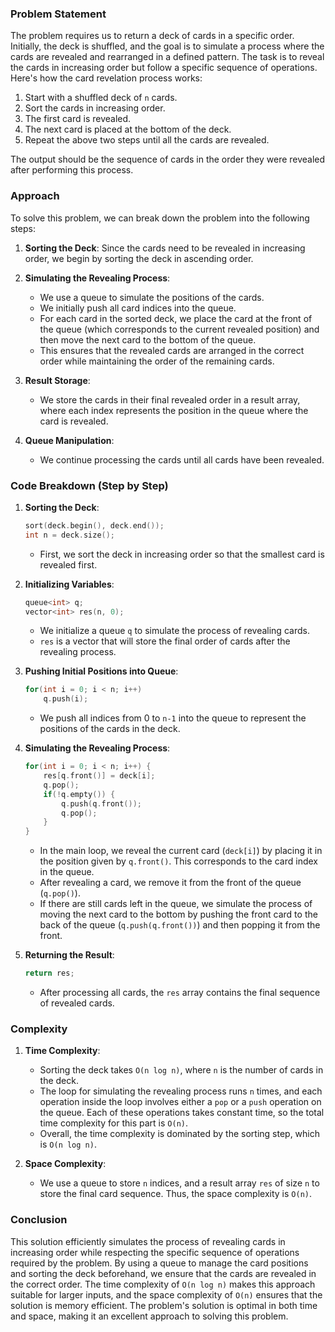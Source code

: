 ### Problem Statement

The problem requires us to return a deck of cards in a specific order. Initially, the deck is shuffled, and the goal is to simulate a process where the cards are revealed and rearranged in a defined pattern. The task is to reveal the cards in increasing order but follow a specific sequence of operations. Here's how the card revelation process works:

1. Start with a shuffled deck of `n` cards.
2. Sort the cards in increasing order.
3. The first card is revealed.
4. The next card is placed at the bottom of the deck.
5. Repeat the above two steps until all the cards are revealed.

The output should be the sequence of cards in the order they were revealed after performing this process.

### Approach

To solve this problem, we can break down the problem into the following steps:

1. **Sorting the Deck**: Since the cards need to be revealed in increasing order, we begin by sorting the deck in ascending order.
   
2. **Simulating the Revealing Process**:
   - We use a queue to simulate the positions of the cards.
   - We initially push all card indices into the queue.
   - For each card in the sorted deck, we place the card at the front of the queue (which corresponds to the current revealed position) and then move the next card to the bottom of the queue.
   - This ensures that the revealed cards are arranged in the correct order while maintaining the order of the remaining cards.

3. **Result Storage**:
   - We store the cards in their final revealed order in a result array, where each index represents the position in the queue where the card is revealed.
   
4. **Queue Manipulation**:
   - We continue processing the cards until all cards have been revealed.
   
### Code Breakdown (Step by Step)

1. **Sorting the Deck**:
   ```cpp
   sort(deck.begin(), deck.end());
   int n = deck.size();
   ```
   - First, we sort the deck in increasing order so that the smallest card is revealed first.

2. **Initializing Variables**:
   ```cpp
   queue<int> q;
   vector<int> res(n, 0);
   ```
   - We initialize a queue `q` to simulate the process of revealing cards.
   - `res` is a vector that will store the final order of cards after the revealing process.

3. **Pushing Initial Positions into Queue**:
   ```cpp
   for(int i = 0; i < n; i++)
       q.push(i);
   ```
   - We push all indices from 0 to `n-1` into the queue to represent the positions of the cards in the deck.

4. **Simulating the Revealing Process**:
   ```cpp
   for(int i = 0; i < n; i++) {
       res[q.front()] = deck[i];
       q.pop();
       if(!q.empty()) {
           q.push(q.front());
           q.pop();                
       }
   }
   ```
   - In the main loop, we reveal the current card (`deck[i]`) by placing it in the position given by `q.front()`. This corresponds to the card index in the queue.
   - After revealing a card, we remove it from the front of the queue (`q.pop()`).
   - If there are still cards left in the queue, we simulate the process of moving the next card to the bottom by pushing the front card to the back of the queue (`q.push(q.front())`) and then popping it from the front.

5. **Returning the Result**:
   ```cpp
   return res;
   ```
   - After processing all cards, the `res` array contains the final sequence of revealed cards.

### Complexity

1. **Time Complexity**:
   - Sorting the deck takes `O(n log n)`, where `n` is the number of cards in the deck.
   - The loop for simulating the revealing process runs `n` times, and each operation inside the loop involves either a `pop` or a `push` operation on the queue. Each of these operations takes constant time, so the total time complexity for this part is `O(n)`.
   - Overall, the time complexity is dominated by the sorting step, which is `O(n log n)`.

2. **Space Complexity**:
   - We use a queue to store `n` indices, and a result array `res` of size `n` to store the final card sequence. Thus, the space complexity is `O(n)`.

### Conclusion

This solution efficiently simulates the process of revealing cards in increasing order while respecting the specific sequence of operations required by the problem. By using a queue to manage the card positions and sorting the deck beforehand, we ensure that the cards are revealed in the correct order. The time complexity of `O(n log n)` makes this approach suitable for larger inputs, and the space complexity of `O(n)` ensures that the solution is memory efficient. The problem's solution is optimal in both time and space, making it an excellent approach to solving this problem.